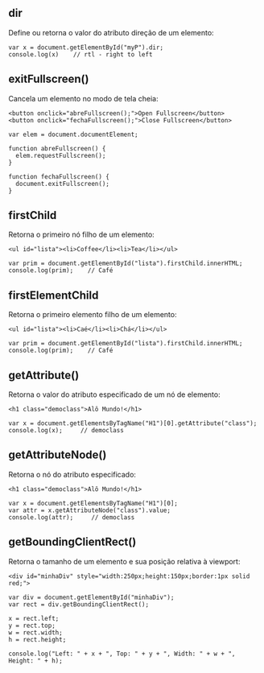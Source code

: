 ## dir
Define ou retorna o valor do atributo direção de um elemento:

    var x = document.getElementById("myP").dir;
    console.log(x)    // rtl - right to left
    
## exitFullscreen()
Cancela um elemento no modo de tela cheia:

    <button onclick="abreFullscreen();">Open Fullscreen</button>
    <button onclick="fechaFullscreen();">Close Fullscreen</button>
    
    var elem = document.documentElement;
    
    function abreFullscreen() {
      elem.requestFullscreen();
    }
    
    function fechaFullscreen() {
      document.exitFullscreen();
    }

## firstChild
Retorna o primeiro nó filho de um elemento:

    <ul id="lista"><li>Coffee</li><li>Tea</li></ul>

    var prim = document.getElementById("lista").firstChild.innerHTML;
    console.log(prim);    // Café
    
## firstElementChild
Retorna o primeiro elemento filho de um elemento:

    <ul id="lista"><li>Caé</li><li>Chá</li></ul>

    var prim = document.getElementById("lista").firstChild.innerHTML;
    console.log(prim);    // Café
    
## getAttribute()
Retorna o valor do atributo especificado de um nó de elemento:
    
    <h1 class="democlass">Alô Mundo!</h1>
    
    var x = document.getElementsByTagName("H1")[0].getAttribute("class"); 
    console.log(x);     // democlass

## getAttributeNode()
Retorna o nó do atributo especificado:

    <h1 class="democlass">Alô Mundo!</h1>
    
    var x = document.getElementsByTagName("H1")[0];
    var attr = x.getAttributeNode("class").value; 
    console.log(attr);     // democlass

## getBoundingClientRect() 
Retorna o tamanho de um elemento e sua posição relativa à viewport:

    <div id="minhaDiv" style="width:250px;height:150px;border:1px solid red;">
    
    var div = document.getElementById("minhaDiv");
    var rect = div.getBoundingClientRect();
    
    x = rect.left;
    y = rect.top;
    w = rect.width;
    h = rect.height;
    
    console.log("Left: " + x + ", Top: " + y + ", Width: " + w + ", Height: " + h);
